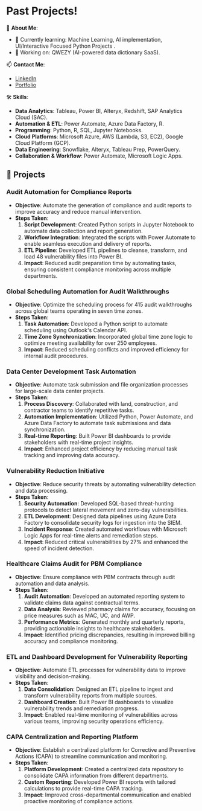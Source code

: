 # Past Projects! 

🌟 **About Me**:
- 🌱 Currently learning:  Machine Learning, AI implementation, UI/Interactive Focused Python Projects .
- 🔭 Working on: QWEZY (AI-powered data dictionary SaaS).

📫 **Contact Me**:
- [LinkedIn]()
- [Portfolio](https://rasuldataviz.wixsite.com/rasuldataviz)

🛠️ **Skills**:
- **Data Analytics**: Tableau, Power BI, Alteryx, Redshift, SAP Analytics Cloud (SAC).
- **Automation & ETL**: Power Automate, Azure Data Factory, R.
- **Programming**: Python, R, SQL, Jupyter Notebooks.
- **Cloud Platforms**: Microsoft Azure, AWS (Lambda, S3, EC2), Google Cloud Platform (GCP).
- **Data Engineering**: Snowflake, Alteryx, Tableau Prep, PowerQuery.
- **Collaboration & Workflow**: Power Automate, Microsoft Logic Apps.

  
## 🚀 Projects ##

### **Audit Automation for Compliance Reports**
- **Objective**: Automate the generation of compliance and audit reports to improve accuracy and reduce manual intervention.
- **Steps Taken**:
  1. **Script Development**: Created Python scripts in Jupyter Notebook to automate data collection and report generation.
  2. **Workflow Integration**: Integrated the scripts with Power Automate to enable seamless execution and delivery of reports.
  3. **ETL Pipeline**: Developed ETL pipelines to cleanse, transform, and load 48 vulnerability files into Power BI.
  4. **Impact**: Reduced audit preparation time by automating tasks, ensuring consistent compliance monitoring across multiple departments.

### **Global Scheduling Automation for Audit Walkthroughs**
- **Objective**: Optimize the scheduling process for 415 audit walkthroughs across global teams operating in seven time zones.
- **Steps Taken**:
  1. **Task Automation**: Developed a Python script to automate scheduling using Outlook's Calendar API.
  2. **Time Zone Synchronization**: Incorporated global time zone logic to optimize meeting availability for over 250 employees.
  3. **Impact**: Reduced scheduling conflicts and improved efficiency for internal audit procedures.

### **Data Center Development Task Automation**
- **Objective**: Automate task submission and file organization processes for large-scale data center projects.
- **Steps Taken**:
  1. **Process Discovery**: Collaborated with land, construction, and contractor teams to identify repetitive tasks.
  2. **Automation Implementation**: Utilized Python, Power Automate, and Azure Data Factory to automate task submissions and data synchronization.
  3. **Real-time Reporting**: Built Power BI dashboards to provide stakeholders with real-time project insights.
  4. **Impact**: Enhanced project efficiency by reducing manual task tracking and improving data accuracy.

### **Vulnerability Reduction Initiative**
- **Objective**: Reduce security threats by automating vulnerability detection and data processing.
- **Steps Taken**:
  1. **Security Automation**: Developed SQL-based threat-hunting protocols to detect lateral movement and zero-day vulnerabilities.
  2. **ETL Development**: Designed data pipelines using Azure Data Factory to consolidate security logs for ingestion into the SIEM.
  3. **Incident Response**: Created automated workflows with Microsoft Logic Apps for real-time alerts and remediation steps.
  4. **Impact**: Reduced critical vulnerabilities by 27% and enhanced the speed of incident detection.

### **Healthcare Claims Audit for PBM Compliance**
- **Objective**: Ensure compliance with PBM contracts through audit automation and data analysis.
- **Steps Taken**:
  1. **Audit Automation**: Developed an automated reporting system to validate claims data against contractual terms.
  2. **Data Analysis**: Reviewed pharmacy claims for accuracy, focusing on price measures such as MAC, UC, and AWP.
  3. **Performance Metrics**: Generated monthly and quarterly reports, providing actionable insights to healthcare stakeholders.
  4. **Impact**: Identified pricing discrepancies, resulting in improved billing accuracy and compliance monitoring.

### **ETL and Dashboard Development for Vulnerability Reporting**
- **Objective**: Automate ETL processes for vulnerability data to improve visibility and decision-making.
- **Steps Taken**:
  1. **Data Consolidation**: Designed an ETL pipeline to ingest and transform vulnerability reports from multiple sources.
  2. **Dashboard Creation**: Built Power BI dashboards to visualize vulnerability trends and remediation progress.
  3. **Impact**: Enabled real-time monitoring of vulnerabilities across various teams, improving security operations efficiency.
  
### **CAPA Centralization and Reporting Platform**
- **Objective**: Establish a centralized platform for Corrective and Preventive Actions (CAPA) to streamline communication and monitoring.
- **Steps Taken**:
  1. **Platform Development**: Created a centralized data repository to consolidate CAPA information from different departments.
  2. **Custom Reporting**: Developed Power BI reports with tailored calculations to provide real-time CAPA tracking.
  3. **Impact**: Improved cross-departmental communication and enabled proactive monitoring of compliance actions.

          
